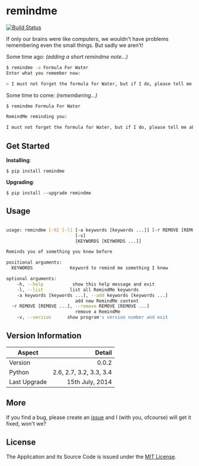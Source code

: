 remindme
========

[![Build Status](https://travis-ci.org/GochoMugo/remindme.svg?branch=master)](https://travis-ci.org/GochoMugo/remindme)

If only our brains were like computers, we wouldn't have problems remembering even the small things. But sadly we aren't!

Some time ago: *(adding a short remindme note...)*

```bash
$ remindme -a Formula For Water
Enter what you remember now:

> I must not forget the formula for Water, but if I do, please tell me about it. It is H20. Right?

```

Some time to come: *(remembering...)*

```bash
$ remindme Formula For Water

RemindMe reminding you:

I must not forget the formula for Water, but if I do, please tell me about it. It is H20. Right?

```

## Get Started ##

**Installing**:

`$ pip install remindme`

**Upgrading**:

`$ pip install --upgrade remindme`

## Usage ##

```bash

usage: remindme [-h] [-l] [-a keywords [keywords ...]] [-r REMOVE [REMOVE ...]]
                          [-v]
                          [KEYWORDS [KEYWORDS ...]]

Reminds you of something you knew before

positional arguments:
  KEYWORDS              Keyword to remind me something I knew

optional arguments:
    -h, --help           show this help message and exit
    -l, --list          list all RemindMe keywords
    -a keywords [keywords ...], --add keywords [keywords ...]
                          add new RemindMe content
  -r REMOVE [REMOVE ...], --remove REMOVE [REMOVE ...]
                          remove a RemindMe
    -v, --version      show program's version number and exit

```

## Version Information ##

|Aspect|Detail|
|-------|------:|
|Version| 0.0.2|
|Python|2.6, 2.7, 3.2, 3.3, 3.4|
|Last Upgrade|15th July, 2014|

## More ##

If you find a bug, please create an [issue][issues] and I (with you, ofcourse) will get it fixed, won't we? 

## License ##

The Application and its Source Code is issued under the [MIT License].

[issues]:https://github.com/GochoMugo/remindme/issues "Create an Issue"
[MIT License]:https://github.com/GochoMugo/remindme/blob/master/LICENSE "MIT License"
